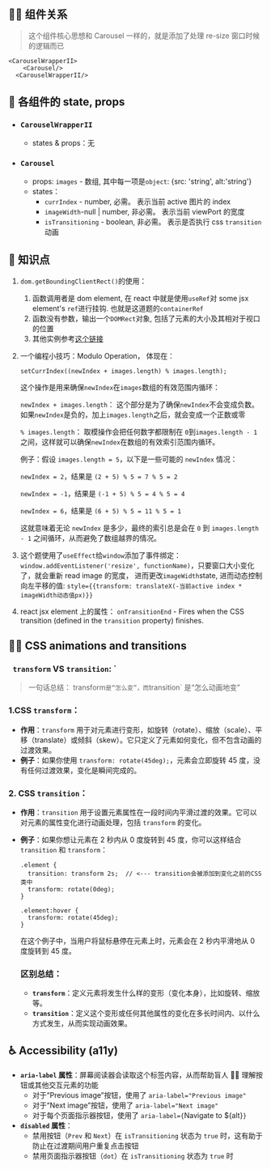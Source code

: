 ## 👨‍👧 组件关系

> 这个组件核心思想和 CarouseI 一样的，就是添加了处理 re-size 窗口时候的逻辑而已

```
<CarouselWrapperII>
    <Carousel/>
  <CarouselWrapperII/>
```

## 🔢 各组件的 state, props

- ### `CarouselWrapperII`

  - states & props：无

- ### `Carousel`

  - props: `images` - 数组, 其中每一项是`object`: {src: 'string', alt:'string'}
  - states：
    - `currIndex` - number, 必需。 表示当前 active 图片的 index
    - `imageWidth`-null | number, 非必需。 表示当前 viewPort 的宽度
    - `isTransitioning` - boolean, 非必需。 表示是否执行 css `transition`动画

## 👀 知识点

1. `dom.getBoundingClientRect()`的使用：

   1. 函数调用者是 dom element, 在 react 中就是使用`useRef`对 some jsx element's `ref`进行挂钩. 也就是这道题的`containerRef`
   2. 函数没有参数，输出一个`DOMRect`对象, 包括了元素的大小及其相对于视口的位置
   3. 其他实例参考[这个链接](https://juejin.cn/post/6844903888902963213)

2. 一个编程小技巧：Modulo Operation， 体现在：

   ```
   setCurrIndex((newIndex + images.length) % images.length);
   ```

   这个操作是用来确保`newIndex`在`images`数组的有效范围内循环：

   `newIndex + images.length`： 这个部分是为了确保`newIndex`不会变成负数。如果`newIndex`是负的，加上`images.length`之后，就会变成一个正数或零

   `% images.length`： 取模操作会把任何数字都限制在 `0`到`images.length - 1` 之间，这样就可以确保`newIndex`在数组的有效索引范围内循环。

   例子：假设 `images.length = 5`，以下是一些可能的 `newIndex` 情况：

   `newIndex = 2`，结果是 `(2 + 5) % 5 = 7 % 5 = 2`

   `newIndex = -1`，结果是 `(-1 + 5) % 5 = 4 % 5 = 4`

   `newIndex = 6`，结果是 `(6 + 5) % 5 = 11 % 5 = 1`

   这就意味着无论 `newIndex` 是多少，最终的索引总是会在 `0` 到 `images.length - 1` 之间循环，从而避免了数组越界的情况。

3. 这个题使用了`useEffect`给`window`添加了事件绑定：`window.addEventListener('resize', functionName)`，只要窗口大小变化了，就会重新 read image 的宽度， 进而更改`imageWidth`state, 进而动态控制向左平移的值: `style={{transform: translateX(-当前active index * imageWidth动态值px)}}`
4. react jsx element 上的属性： `onTransitionEnd` - Fires when the CSS transition (defined in the `transition` property) finishes.

## 💃🏻 CSS animations and transitions

### ` transform` VS `transition`: `

> 一句话总结： transform`是“怎么变”，而`transition` 是“怎么动画地变”

### 1.**CSS `transform`**：

- **作用**：`transform` 用于对元素进行变形，如旋转（rotate）、缩放（scale）、平移（translate）或倾斜（skew）。它只定义了元素如何变化，但不包含动画的过渡效果。
- **例子**：如果你使用 `transform: rotate(45deg);`，元素会立即旋转 45 度，没有任何过渡效果，变化是瞬间完成的。

### 2. CSS `transition`：

- **作用**：`transition` 用于设置元素属性在一段时间内平滑过渡的效果。它可以对元素的属性变化进行动画处理，包括 `transform` 的变化。
- **例子**：如果你想让元素在 2 秒内从 0 度旋转到 45 度，你可以这样结合 `transition` 和 `transform`：

  ```
  .element {
    transition: transform 2s;  // <--- transition会被添加到变化之前的CSS类中
    transform: rotate(0deg);
  }

  .element:hover {
    transform: rotate(45deg);
  }
  ```

  在这个例子中，当用户将鼠标悬停在元素上时，元素会在 2 秒内平滑地从 0 度旋转到 45 度。

  ### 区别总结：

  - **`transform`**：定义元素将发生什么样的变形（变化本身），比如旋转、缩放等。
  - **`transition`**：定义这个变形或任何其他属性的变化在多长时间内、以什么方式发生，从而实现动画效果。

## ♿ Accessibility (a11y)

- **`aria-label` 属性**：屏幕阅读器会读取这个标签内容，从而帮助盲人 🧑‍🦯 理解按钮或其他交互元素的功能
  - 对于“Previous image”按钮，使用了 `aria-label="Previous image"`
  - 对于“Next image”按钮，使用了 `aria-label="Next image"`
  - 对于每个页面指示器按钮，使用了 `aria-label={`Navigate to \${alt}`}`
- **`disabled` 属性**：
  - 禁用按钮（`Prev` 和 `Next`）在 `isTransitioning` 状态为 `true` 时，这有助于防止在过渡期间用户重复点击按钮
  - 禁用页面指示器按钮（`dot`）在 `isTransitioning` 状态为 `true` 时
